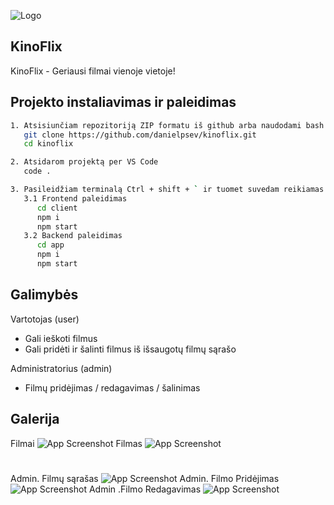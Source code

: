 
![Logo](https://i.imgur.com/DmV0Jyt.png)
## KinoFlix

KinoFlix - Geriausi filmai vienoje vietoje!




## Projekto instaliavimas ir paleidimas



```bash
1. Atsisiunčiam repozitoriją ZIP formatu iš github arba naudodami bash įrankį.
   git clone https://github.com/danielpsev/kinoflix.git
   cd kinoflix

2. Atsidarom projektą per VS Code
   code .

3. Pasileidžiam terminalą Ctrl + shift + ` ir tuomet suvedam reikiamas komandas
   3.1 Frontend paleidimas
      cd client
      npm i
      npm start
   3.2 Backend paleidimas
      cd app
      npm i
      npm start

```



## Galimybės

Vartotojas (user)
- Gali ieškoti filmus
- Gali pridėti ir šalinti filmus iš išsaugotų filmų sąrašo

Administratorius (admin)
- Filmų pridėjimas / redagavimas / šalinimas




## Galerija

Filmai
![App Screenshot](https://i.imgur.com/7tInrA1.png)
Filmas
![App Screenshot](https://i.imgur.com/4hnSNCc.png)

#
Admin. Filmų sąrašas
![App Screenshot](https://i.imgur.com/C6UjWDl.png)
Admin. Filmo Pridėjimas
![App Screenshot](https://i.imgur.com/v0IT30N.png)
Admin .Filmo Redagavimas
![App Screenshot](https://i.imgur.com/yGa9zDm.jpg)



